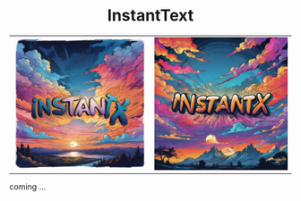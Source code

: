 <div align="center">
<h1>InstantText</h1>
</div>


|  |  |
|:-------------------------:|:-------------------------:|
|<img src="./data/demo_1.jpg" width = "425" /> | <img src="./data/demo_2.jpg" width = "425" />|


<!-- <div align=center>
<img src="./data/demo_512.png" width = "550" />
</div> -->

coming ...

